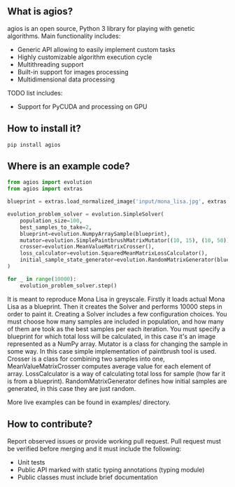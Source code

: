 ## What is agios?
agios is an open source, Python 3 library for playing with genetic algorithms. Main functionality includes:   
* Generic API allowing to easily implement custom tasks
* Highly customizable algorithm execution cycle
* Multithreading support
* Built-in support for images processing
* Multidimensional data processing
   
TODO list includes:
* Support for PyCUDA and processing on GPU

## How to install it?
```
pip install agios
```

## Where is an example code?
```python
from agios import evolution
from agios import extras

blueprint = extras.load_normalized_image('input/mona_lisa.jpg', extras.Greyscale)

evolution_problem_solver = evolution.SimpleSolver(
    population_size=100,
    best_samples_to_take=2,
    blueprint=evolution.NumpyArraySample(blueprint),
    mutator=evolution.SimplePaintbrushMatrixMutator((10, 15), (10, 50)),
    crosser=evolution.MeanValueMatrixCrosser(),
    loss_calculator=evolution.SquaredMeanMatrixLossCalculator(),
    initial_sample_state_generator=evolution.RandomMatrixGenerator(blueprint.shape)
)

for _ in range(10000):
    evolution_problem_solver.step()
```
It is meant to reproduce Mona Lisa in greyscale. Firstly it loads actual Mona Lisa as a blueprint.
Then it creates the Solver and performs 10000 steps in order to paint it. 
Creating a Solver includes a few configuration choices. 
You must choose how many samples are included in population, and how many of them are took as the best samples per each iteration.
You must specify a blueprint for which total loss will be calculated, in this case it's an image represented as a NumPy array.
Mutator is a class for changing the sample in some way. In this case simple implementation of paintbrush tool is used.
Crosser is a class for combining two samples into one, MeanValueMatrixCrosser computes average value for each element of array.
LossCalculator is a way of calculating total loss for sample (how far it is from a blueprint).
RandomMatrixGenerator defines how initial samples are generated, in this case they are just random.
   
More live examples can be found in examples/ directory.

## How to contribute?
Report observed issues or provide working pull request. Pull request must be verified before merging and it must include the following:
* Unit tests
* Public API marked with static typing annotations (typing module)
* Public classes must include brief documentation
